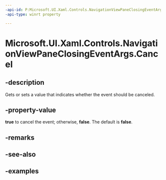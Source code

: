 ```yaml
---
-api-id: P:Microsoft.UI.Xaml.Controls.NavigationViewPaneClosingEventArgs.Cancel
-api-type: winrt property

---
```

<!-- Property syntax.
public bool Cancel { get;  set; }
-->

# Microsoft.UI.Xaml.Controls.NavigationViewPaneClosingEventArgs.Cancel


## -description

Gets or sets a value that indicates whether the event should be canceled.


## -property-value

**true** to cancel the event; otherwise, **false**. The default is **false**.


## -remarks


## -see-also


## -examples


